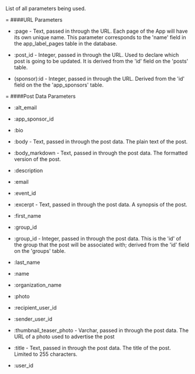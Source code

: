 List of all parameters being used.

=
####URL Parameters

* :page - Text, passed in through the URL. Each page of the App will have its own unique name. This parameter corresponds to the 'name' field in the app_label_pages table in the database.

* :post_id - Integer, passed in through the URL. Used to declare which post is going to be updated. It is derived from the 'id' field on the 'posts' table.

* (sponsor):id - Integer, passed in through the URL. Derived from the 'id' field on the the 'app_sponsors' table.

=
####Post Data Parameters

* :alt_email

* :app_sponsor_id

* :bio

* :body - Text, passed in through the post data. The plain text of the post.

* :body_markdown - Text, passed in through the post data. The formatted version of the post.

* :description

* :email

* :event_id

* :excerpt - Text, passed in through the post data. A synopsis of the post.

* :first_name

* :group_id

* :group_id - Integer, passed in through the post data. This is the 'id' of the group that the post will be associated with; derived from the 'id' field on the 'groups' table.

* :last_name

* :name

* :organization_name


* :photo

* :recipient_user_id

* :sender_user_id

* :thumbnail_teaser_photo - Varchar, passed in through the post data. The URL of a photo used to advertise the post

* :title - Text, passed in through the post data. The title of the post. Limited to 255 characters.

* :user_id